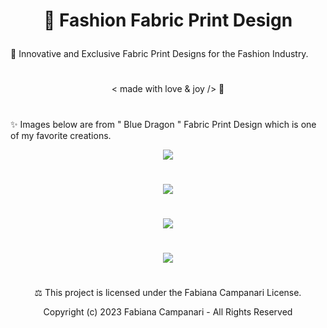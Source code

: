 # <p align="center"> 👗 Fashion Fabric Print Design </p>

🌟 Innovative and Exclusive Fabric Print Designs for the Fashion Industry.  

#

 <p align="center"> < made with love & joy /> 🤎 </p>
 
 #
 
✨ Images below are from " Blue Dragon " Fabric Print Design which is one of my favorite creations.
 
  <p align="center">
 <img src="https://user-images.githubusercontent.com/113218619/210438695-3090a4d4-d53b-428e-ba6b-c56e44c1105e.jpeg" />
   
 #

<p align="center">
 <img src="https://user-images.githubusercontent.com/113218619/211163770-128394e8-28ab-4d2f-be52-26fe18973ea3.png" />
   
#
 

<p align="center">
 <img src="https://user-images.githubusercontent.com/113218619/211163974-cdb8e6f8-fe18-4062-a22f-9eb40a883eb1.jpeg" />

   #
   
 <p align="center">
 <img src="https://user-images.githubusercontent.com/113218619/211164259-6e55cf57-4ad4-456f-96d4-7850e73a5ca8.jpeg" />
 
 #
 
<p align="center"> ⚖︎ This project is licensed under the Fabiana Campanari License. </p>

<p align="center"> Copyright (c) 2023 Fabiana Campanari - All Rights Reserved </p>





